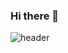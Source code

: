 ### Hi there 👋

![header](https://capsule-render.vercel.app/api?type=venom&height=300&color=gradient&text=Welcome%20to%20BaekGwa's%20GitHub&fontAlign=50)

<!--
**KangBaekGwa/KangBaekGwa** is a ✨ _special_ ✨ repository because its `README.md` (this file) appears on your GitHub profile.

Here are some ideas to get you started:

- 🔭 I’m currently working on ...
- 🌱 I’m currently learning ...
- 👯 I’m looking to collaborate on ...
- 🤔 I’m looking for help with ...
- 💬 Ask me about ...
- 📫 How to reach me: ...
- 😄 Pronouns: ...
- ⚡ Fun fact: ...
-->
